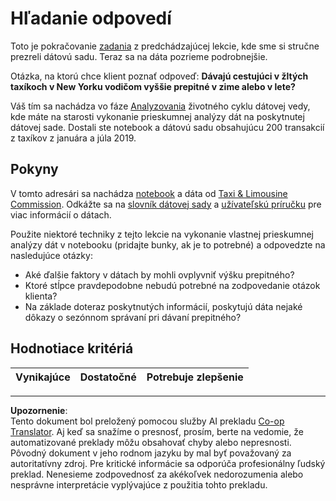 <!--
CO_OP_TRANSLATOR_METADATA:
{
  "original_hash": "fcc7547171f4530f159676dd73ed772e",
  "translation_date": "2025-08-26T16:31:51+00:00",
  "source_file": "4-Data-Science-Lifecycle/15-analyzing/assignment.md",
  "language_code": "sk"
}
-->
# Hľadanie odpovedí

Toto je pokračovanie [zadania](../14-Introduction/assignment.md) z predchádzajúcej lekcie, kde sme si stručne prezreli dátovú sadu. Teraz sa na dáta pozrieme podrobnejšie.

Otázka, na ktorú chce klient poznať odpoveď: **Dávajú cestujúci v žltých taxíkoch v New Yorku vodičom vyššie prepitné v zime alebo v lete?**

Váš tím sa nachádza vo fáze [Analyzovania](README.md) životného cyklu dátovej vedy, kde máte na starosti vykonanie prieskumnej analýzy dát na poskytnutej dátovej sade. Dostali ste notebook a dátovú sadu obsahujúcu 200 transakcií z taxíkov z januára a júla 2019.

## Pokyny

V tomto adresári sa nachádza [notebook](assignment.ipynb) a dáta od [Taxi & Limousine Commission](https://docs.microsoft.com/en-us/azure/open-datasets/dataset-taxi-yellow?tabs=azureml-opendatasets). Odkážte sa na [slovník dátovej sady](https://www1.nyc.gov/assets/tlc/downloads/pdf/data_dictionary_trip_records_yellow.pdf) a [užívateľskú príručku](https://www1.nyc.gov/assets/tlc/downloads/pdf/trip_record_user_guide.pdf) pre viac informácií o dátach.

Použite niektoré techniky z tejto lekcie na vykonanie vlastnej prieskumnej analýzy dát v notebooku (pridajte bunky, ak je to potrebné) a odpovedzte na nasledujúce otázky:

- Aké ďalšie faktory v dátach by mohli ovplyvniť výšku prepitného?
- Ktoré stĺpce pravdepodobne nebudú potrebné na zodpovedanie otázok klienta?
- Na základe doteraz poskytnutých informácií, poskytujú dáta nejaké dôkazy o sezónnom správaní pri dávaní prepitného?

## Hodnotiace kritériá

Vynikajúce | Dostatočné | Potrebuje zlepšenie
--- | --- | ---

---

**Upozornenie**:  
Tento dokument bol preložený pomocou služby AI prekladu [Co-op Translator](https://github.com/Azure/co-op-translator). Aj keď sa snažíme o presnosť, prosím, berte na vedomie, že automatizované preklady môžu obsahovať chyby alebo nepresnosti. Pôvodný dokument v jeho rodnom jazyku by mal byť považovaný za autoritatívny zdroj. Pre kritické informácie sa odporúča profesionálny ľudský preklad. Nenesieme zodpovednosť za akékoľvek nedorozumenia alebo nesprávne interpretácie vyplývajúce z použitia tohto prekladu.